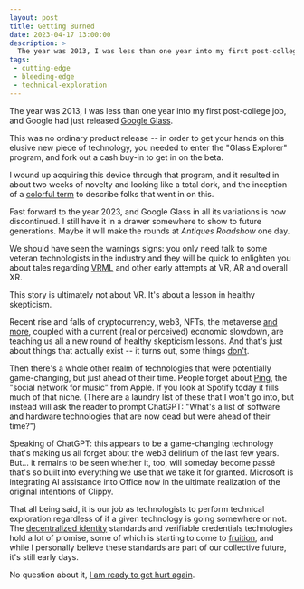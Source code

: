 ```yaml
---
layout: post
title: Getting Burned
date: 2023-04-17 13:00:00
description: >
  The year was 2013, I was less than one year into my first post-college job, and Google had just released Google Glass.
tags:
 - cutting-edge
 - bleeding-edge
 - technical-exploration
---
```


The year was 2013, I was less than one year into my first post-college job, and Google had just released
[Google Glass](https://en.wikipedia.org/wiki/Google_Glass).

This was no ordinary product release -- in order to get your hands on this elusive new piece of technology, you needed
to enter the "Glass Explorer" program, and fork out a cash buy-in to get in on the beta.

I wound up acquiring this device through that program, and it resulted in about two weeks of novelty and looking like
a total dork, and the inception of a [colorful term](https://www.techopedia.com/definition/30095/glasshole) to describe
folks that went in on this.

Fast forward to the year 2023, and Google Glass in all its variations is now discontinued. I still have it in a drawer
somewhere to show to future generations. Maybe it will make the rounds at _Antiques Roadshow_ one day.

We should have seen the warnings signs: you only need talk to some veteran technologists in the industry and they will
be quick to enlighten you about tales regarding [VRML](https://en.wikipedia.org/wiki/VRML) and other early attempts at
VR, AR and overall XR.

This story is ultimately not about VR. It's about a lesson in healthy skepticism.

Recent rise and falls of cryptocurrency, web3, NFTs, the metaverse [and more](https://en.wikipedia.org/wiki/FTX),
coupled with a current (real or perceived) economic slowdown, are teaching us all a new round of healthy skepticism
lessons. And that's just about things that actually exist -- it turns out, some things
[don't](https://en.wikipedia.org/wiki/Theranos).

Then there's a whole other realm of technologies that were potentially game-changing, but just ahead of their time. People
forget about [Ping](https://en.wikipedia.org/wiki/ITunes_Ping), the "social network for music" from Apple. If you look
at Spotify today it fills much of that niche. (There are a laundry list of these that I won't go into, but instead will
ask the reader to prompt ChatGPT: "What's a list of software and hardware technologies that are now dead but were ahead
of their time?")

Speaking of ChatGPT: this appears to be a game-changing technology that's making us all forget about the web3 delirium
of the last few years. But... it remains to be seen whether it, too, will someday become passé that's so built into
everything we use that we take it for granted. Microsoft is integrating AI assistance into Office now in the ultimate
realization of the original intentions of Clippy.

That all being said, it is our job as technologists to perform technical exploration regardless of if a given
technology is going somewhere or not. The [decentralized identity](https://identity.foundation/) standards and
verifiable credentials technologies hold a lot of promise, some of which is starting to come to
[fruition](https://www.linkedin.com/pulse/linkedins-new-verification-features-include-clear-entra-rodriguez), and while I
personally believe these standards are part of our collective future, it's still early days.

No question about it, [I am ready to get hurt again](https://tvgag.com/gag/no-question-about-it/).
